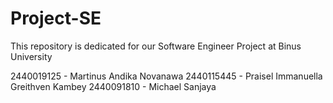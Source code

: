 # Project-SE
This repository is dedicated for our Software Engineer Project at Binus University

2440019125 - Martinus Andika Novanawa 
2440115445 - Praisel Immanuella Greithven Kambey
2440091810 - Michael Sanjaya
